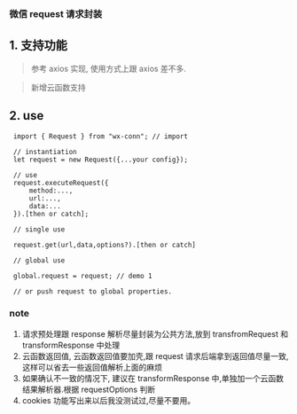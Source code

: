 ### 微信 request 请求封装

## 1. 支持功能

> 参考 axios 实现, 使用方式上跟 axios 差不多.

> 新增云函数支持

## 2. use

```
 import { Request } from "wx-conn"; // import

 // instantiation
 let request = new Request({...your config});

 // use
 request.executeRequest({
     method:...,
     url:...,
     data:...
 }).[then or catch];

 // single use

 request.get(url,data,options?).[then or catch]

 // global use

 global.request = request; // demo 1

 // or push request to global properties.

```

### note

1. 请求预处理跟 response 解析尽量封装为公共方法,放到 transfromRequest 和 transformResponse 中处理
2. 云函数返回值, 云函数返回值要加壳,跟 request 请求后端拿到返回值尽量一致,这样可以省去一些返回值解析上面的麻烦
3. 如果确认不一致的情况下, 建议在 transformResponse 中,单独加一个云函数结果解析器.根据 requestOptions 判断
4. cookies 功能写出来以后我没测试过,尽量不要用。
